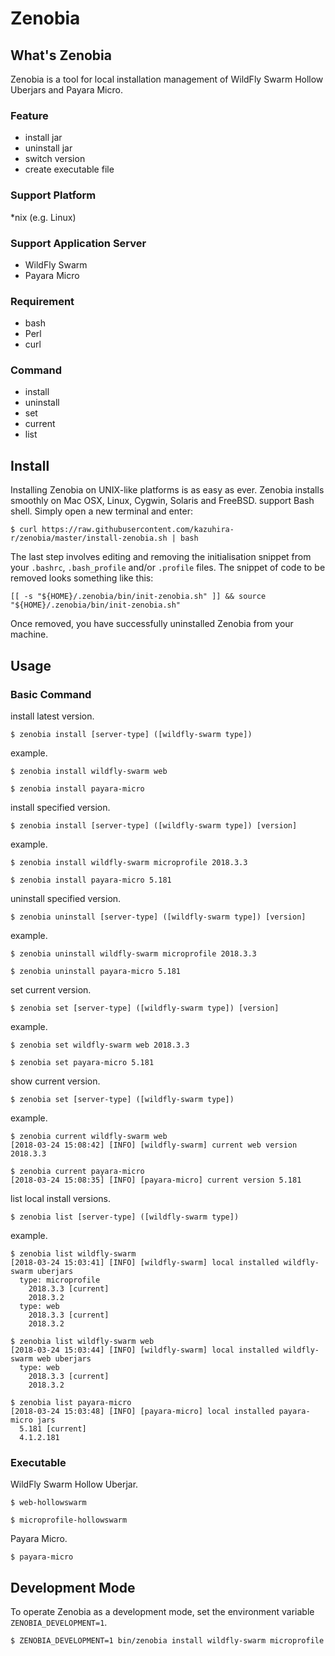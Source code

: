 # Zenobia

## What's Zenobia
Zenobia is a tool for local installation management of WildFly Swarm Hollow Uberjars and Payara Micro.

### Feature
- install jar
- uninstall jar
- switch version
- create executable file

### Support Platform
*nix (e.g. Linux)

### Support Application Server
- WildFly Swarm
- Payara Micro

### Requirement
- bash
- Perl
- curl

### Command
- install
- uninstall
- set
- current
- list

## Install
Installing Zenobia on UNIX-like platforms is as easy as ever. Zenobia installs smoothly on Mac OSX, Linux, Cygwin, Solaris and FreeBSD. support Bash shell.
Simply open a new terminal and enter:
```shellscript
$ curl https://raw.githubusercontent.com/kazuhira-r/zenobia/master/install-zenobia.sh | bash
```

The last step involves editing and removing the initialisation snippet from your `.bashrc`, `.bash_profile` and/or `.profile` files.  The snippet of code to be removed looks something like this:
```shellscript
[[ -s "${HOME}/.zenobia/bin/init-zenobia.sh" ]] && source "${HOME}/.zenobia/bin/init-zenobia.sh"
```
Once removed, you have successfully uninstalled Zenobia from your machine.

## Usage
### Basic Command
install latest version.
```shellscript
$ zenobia install [server-type] ([wildfly-swarm type])
```

example.
```shellscript
$ zenobia install wildfly-swarm web

$ zenobia install payara-micro
```

install specified version.
```shellscript
$ zenobia install [server-type] ([wildfly-swarm type]) [version]
```

example.
```shellscript
$ zenobia install wildfly-swarm microprofile 2018.3.3

$ zenobia install payara-micro 5.181
```

uninstall specified version.
```shellscript
$ zenobia uninstall [server-type] ([wildfly-swarm type]) [version]
```

example.
```shellscript
$ zenobia uninstall wildfly-swarm microprofile 2018.3.3

$ zenobia uninstall payara-micro 5.181
```

set current version.
```shellscript
$ zenobia set [server-type] ([wildfly-swarm type]) [version]
```

example.
```shellscript
$ zenobia set wildfly-swarm web 2018.3.3

$ zenobia set payara-micro 5.181
```

show current version.
```shellscript
$ zenobia set [server-type] ([wildfly-swarm type])
```

example.
```shellscript
$ zenobia current wildfly-swarm web
[2018-03-24 15:08:42] [INFO] [wildfly-swarm] current web version 2018.3.3

$ zenobia current payara-micro
[2018-03-24 15:08:35] [INFO] [payara-micro] current version 5.181
```

list local install versions.
```shellscript
$ zenobia list [server-type] ([wildfly-swarm type])
```

example.
```shellscript
$ zenobia list wildfly-swarm
[2018-03-24 15:03:41] [INFO] [wildfly-swarm] local installed wildfly-swarm uberjars
  type: microprofile
    2018.3.3 [current]
    2018.3.2
  type: web
    2018.3.3 [current]
    2018.3.2

$ zenobia list wildfly-swarm web
[2018-03-24 15:03:44] [INFO] [wildfly-swarm] local installed wildfly-swarm web uberjars
  type: web
    2018.3.3 [current]
    2018.3.2

$ zenobia list payara-micro
[2018-03-24 15:03:48] [INFO] [payara-micro] local installed payara-micro jars
  5.181 [current]
  4.1.2.181
```

### Executable
WildFly Swarm Hollow Uberjar.
```shellscript
$ web-hollowswarm

$ microprofile-hollowswarm
```

Payara Micro.
```shellscript
$ payara-micro
```

## Development Mode
To operate Zenobia as a development mode, set the environment variable `ZENOBIA_DEVELOPMENT=1`.
```shellscript
$ ZENOBIA_DEVELOPMENT=1 bin/zenobia install wildfly-swarm microprofile
```
